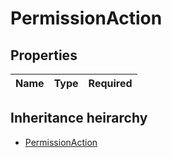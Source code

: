 

# PermissionAction

## Properties

Name | Type | Required
-------- | -------- | --------




## Inheritance heirarchy


* [PermissionAction](PermissionAction.md)
